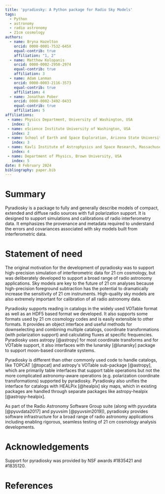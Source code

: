 ```yaml
---
title: 'pyradiosky: A Python package for Radio Sky Models'
tags:
  - Python
  - astronomy
  - radio astronomy
  - 21cm cosmology
authors:
  - name: Bryna Hazelton
    orcid: 0000-0001-7532-645X
    equal-contrib: true
    affiliation: "1, 2"
  - name: Matthew Kolopanis
    orcid: 0000-0002-2950-2974
    equal-contrib: true
    affiliation: 3
  - name: Adam Lanman
    orcid: 0000-0003-2116-3573
    equal-contrib: true
    affiliation: 4
  - name: Jonathan Pober
    orcid: 0000-0002-3492-0433
    equal-contrib: true
    affiliation: 5
affiliations:
 - name: Physics Department, University of Washington, USA
   index: 1
 - name: eScience Institute University of Washington, USA
   index: 2
 - name: School of Earth and Space Exploration, Arizona State University, USA
   index: 3
 - name: Kavli Institute of Astrophysics and Space Research, Massachusetts Institute of Technology, USA
   index: 4
 - name: Department of Physics, Brown University, USA
   index: 5
date: 8 February 2024
bibliography: paper.bib
---
```


# Summary

Pyradiosky is a package to fully and generally describe models of compact,
extended and diffuse radio sources with full polarization support. It is designed
to support simulations and calibrations of radio interferometry data.
It emphasizes the provenance and metadata required to understand the errors and
covariances associated with sky models built from interferometric data.

# Statement of need

The original motivation for the development of pyradiosky was to support
high-precision simulation of interferometric data for 21 cm cosmology, but was
deliberately developed to support a broad range of radio astronomy applications.
Sky models are key to the future of 21 cm analyses because high-precision
foreground subtraction has the potential to dramatically increase the sensitivity
of 21 cm instruments. High-quality sky models are also extremely
important for calibration of all radio astronomy data.

Pyradiosky supports reading in catalogs in the widely used VOTable format as
well as an HDF5 based format we developed. It also supports some formats used by
21 cm cosmology codes and is easily extensible to other formats. It provides an
object interface and useful methods for downselecting and combining multiple
catalogs, coordinate transformations (with polarization support) and calculating
fluxes at specific frequencies. Pyradiosky uses astropy [@astropy] for most
coordinate transforms and for VOTable support, it also interfaces with the
lunarsky [@lunarsky] package to support moon-based coordinate systems.

Pyradiosky is different than other commonly used code to handle catalogs, like
TOPCAT [@topcat] and astropy's VOTable sub-package [@astropy], which are
primarily table interfaces that support table operations but not the more
complicated astronomy-aware operations (e.g. polarization coordinate transformations)
supported by pyradiosky. Pyradiosky also unifies the interface for catalogs with
HEALPix [@healpix] sky maps, which in existing packages are handled through
separate packages like astropy-healpix [@astropy-healpix].

As part of the Radio Astronomy Software Group suite (along with pyuvdata
[@pyuvdata2017] and pyuvsim [@pyuvsim2019]), pyradiosky provides software
infrastructure for a broad range of radio astronomy applications including
enabling rigorous, seamless testing of 21 cm cosmology analysis developments.

# Acknowledgements

Support for pyradiosky was provided by NSF awards #1835421 and #1835120.

# References
